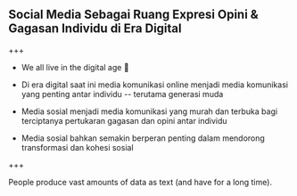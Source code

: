 ## Social Media Sebagai Ruang Expresi Opini & Gagasan Individu di Era Digital

+++
- We all live in the digital age :metal:

- Di era digital saat ini media komunikasi online menjadi media komunikasi yang penting antar individu -- terutama generasi muda

- Media sosial menjadi media komunikasi yang murah dan terbuka bagi terciptanya pertukaran gagasan dan opini antar individu

- Media sosial bahkan semakin berperan penting dalam mendorong transformasi dan kohesi sosial

+++

People produce vast amounts of data as text (and have for a long time).
